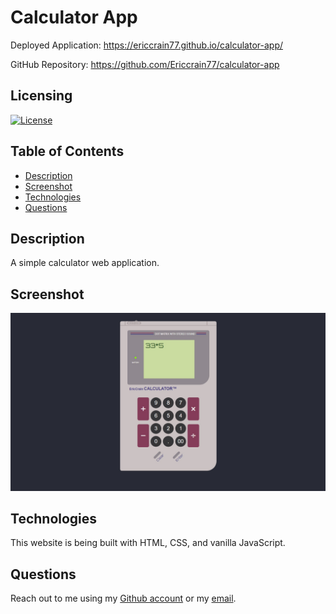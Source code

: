 # Calculator App

Deployed Application: https://ericcrain77.github.io/calculator-app/

GitHub Repository: https://github.com/Ericcrain77/calculator-app

## Licensing
[![License](https://img.shields.io/github/license/ericcrain77/book-search-engine?color=blueviolet)](https://choosealicense.com/licenses/unlicense/#)

## Table of Contents
* [Description](#description)
* [Screenshot](#screenshot)
* [Technologies](#technologies)
* [Questions](#questions)

## Description
A simple calculator web application. 

## Screenshot
![Screenshot](assets/images/screenshot.jpg)

## Technologies
This website is being built with HTML, CSS, and vanilla JavaScript.

## Questions
Reach out to me using my [Github account](https://github.com/Ericcrain77) or my [email](ericcrain77@gmail.com).